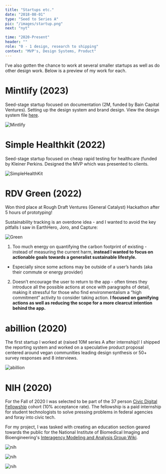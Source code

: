 ```yaml
---
title: "Startups etc."
date: "2018-08-01"
type: "Seed to Series A"
pic: "/images/startup.png"
next: "nyt"

time: "2020-Present"
header: ""
role: "0 - 1 design, research to shipping"
context: "MVP's, Design Systems, Product"
---
```


I’ve also gotten the chance to work at several smaller startups as well as do other design work. Below is a preview of my work for each.

# Mintlify (2023)

Seed-stage startup focused on documentation (2M, funded by Bain Capital Ventures). Setting up the design system and brand design. View the design system file [here](https://www.figma.com/file/Jtxm8hPNLhKMtdJpaqVtKs/Mint-Design-System?node-id=14%3A127&t=Sr2OBdYQklDhfssa-1).

![Mintlify](startups/startup.png)

# Simple Healthkit (2022)

Seed-stage startup focused on cheap rapid testing for healthcare (funded by Kleiner Perkins. Designed the MVP which was presented to clients.

![SimpleHealthKit](startups/shk.png)

# RDV Green (2022)

Won third place at Rough Draft Ventures (General Catalyst) Hackathon after 5 hours of prototyping!

Sustainability tracking is an overdone idea - and I wanted to avoid the key pitfalls I saw in EarthHero, Joro, and Capture:

![Green](startups/green.png)

1. Too much energy on quantifying the carbon footprint of existing - instead of measuring the current harm, **instead I wanted to focus on actionable goals towards a generalist sustainable lifestyle.**

- Especially since some actions may be outside of a user’s hands (aka their commute or energy provider)

2. Doesn’t encourage the user to return to the app - often times they introduce all the possible actions at once with paragraphs of detail, making it stressful for those who find environmentalism a “high commitment” activity to consider taking action. **I focused on gamifying actions as well as reducing the scope for a more clearcut intention behind the app.**

# abillion (2020)

The first startup I worked at (raised 10M series A after internship)! I shipped the reporting system and worked on a speculative product proposal centered around vegan communities leading design synthesis or 50+ survey responses and 8 interviews.

![abillion](startups/startup%201.png)

# NIH (2020)

For the Fall of 2020 I was selected to be part of the 37 person [Civic Digital Fellowship](https://www.codingitforward.com/civic-digital-fellowship) cohort (10% acceptance rate). The fellowship is a paid internship for student technologists to solve pressing problems in federal agencies and foray into civic tech.

For my project, I was tasked with creating an education section geared towards the public for the National Institute of Biomedical Imaging and Bioengineering's [Interagency Modeling and Analysis Group Wiki](https://www.imagwiki.nibib.nih.gov/).

![nih](startups/startup%202.png)

![nih](startups/startup%203.png)

![nih](startups/startup%204.png)
